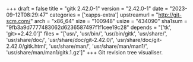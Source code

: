+++
draft = false
title = "gitk 2.42.0-1"
version = "2.42.0-1"
date = "2023-09-12T08:29:47"
categories = ['xapps-extra']
upstreamurl = "http://git-scm.com/"
arch = "x86_64"
size = "100948"
usize = "434090"
sha1sum = "9fb3a9d7777483062d6236587497f1f1cee19c28"
depends = "['tk', 'git>=2.42.0']"
files = "['usr/', 'usr/bin/', 'usr/bin/gitk', 'usr/share/', 'usr/share/doc/', 'usr/share/doc/git-2.42.0/', 'usr/share/doc/git-2.42.0/gitk.html', 'usr/share/man/', 'usr/share/man/man1/', 'usr/share/man/man1/gitk.1.gz']"
+++
Git revision tree visualiser.